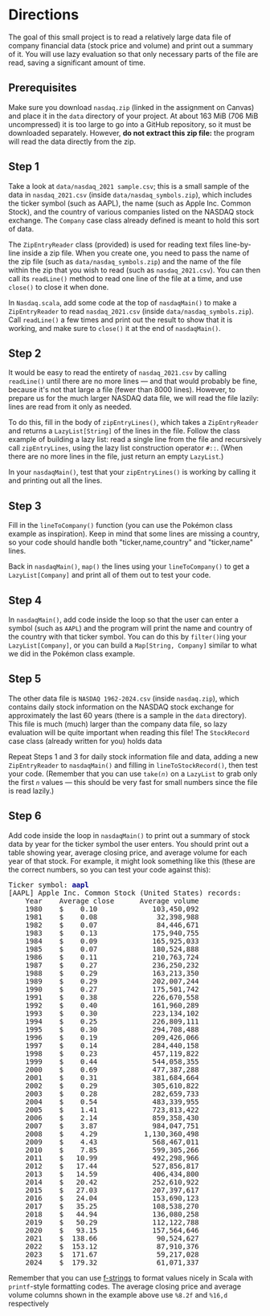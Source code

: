 # Directions

The goal of this small project is to read a relatively large data file of company financial data (stock price and volume) and print out a summary of it. You will use lazy evaluation so that only necessary parts of the file are read, saving a significant amount of time.

## Prerequisites
Make sure you download `nasdaq.zip` (linked in the assignment on Canvas) and place it in the `data` directory of your project. At about 163 MiB (706 MiB uncompressed) it is too large to go into a GitHub repository, so it must be downloaded separately. However, **do not extract this zip file:** the program will read the data directly from the zip.

## Step 1
Take a look at `data/nasdaq_2021 sample.csv`; this is a small sample of the data in `nasdaq_2021.csv` (inside `data/nasdaq_symbols.zip`), which includes the ticker symbol (such as AAPL), the name (such as Apple Inc. Common Stock), and the country of various companies listed on the NASDAQ stock exchange. The `Company` case class already defined is meant to hold this sort of data.

The `ZipEntryReader` class (provided) is used for reading text files line-by-line inside a zip file. When you create one, you need to pass the name of the zip file (such as `data/nasdaq_symbols.zip`) and the name of the file within the zip that you wish to read (such as `nasdaq_2021.csv`). You can then call its `readLine()` method to read one line of the file at a time, and use `close()` to close it when done.

In `Nasdaq.scala`, add some code at the top of `nasdaqMain()` to make a `ZipEntryReader` to read `nasdaq_2021.csv` (inside `data/nasdaq_symbols.zip`). Call `readLine()` a few times and print out the result to show that it is working, and make sure to `close()` it at the end of `nasdaqMain()`.

## Step 2
It would be easy to read the entirety of `nasdaq_2021.csv` by calling `readLine()` until there are no more lines — and that would probably be fine, because it's not that large a file (fewer than 8000 lines). However, to prepare us for the much larger NASDAQ data file, we will read the file lazily: lines are read from it only as needed.

To do this, fill in the body of `zipEntryLines()`, which takes a `ZipEntryReader` and returns a `LazyList[String]` of the lines in the file. Follow the class example of building a lazy list: read a single line from the file and recursively call `zipEntryLines`, using the lazy list construction operator `#::`. (When there are no more lines in the file, just return an empty `LazyList`.)

In your `nasdaqMain()`, test that your `zipEntryLines()` is working by calling it and printing out all the lines.

## Step 3
Fill in the `lineToCompany()` function (you can use the Pokémon class example as inspiration). Keep in mind that some lines are missing a country, so your code should handle both "ticker,name,country" and "ticker,name" lines.

Back in `nasdaqMain()`, `map()` the lines using your `lineToCompany()` to get a `LazyList[Company]` and print all of them out to test your code.

## Step 4
In `nasdaqMain()`, add code inside the loop so that the user can enter a symbol (such as `AAPL`) and the program will print the name and country of the country with that ticker symbol. You can do this by `filter()`ing your `LazyList[Company]`, or you can build a `Map[String, Company]` similar to what we did in the Pokémon class example.

## Step 5
The other data file is `NASDAQ 1962-2024.csv` (inside `nasdaq.zip`), which contains daily stock information on the NASDAQ stock exchange for approximately the last 60 years (there is a sample in the `data` directory). This file is much (much) larger than the company data file, so lazy evaluation will be quite important when reading this file! The `StockRecord` case class (already written for you) holds data 

Repeat Steps 1 and 3 for daily stock information file and data, adding a new `ZipEntryReader` to `nasdaqMain()` and filling in `lineToStockRecord()`, then test your code. (Remember that you can use <code>take(*n*)</code> on a `LazyList` to grab only the first <code>*n*</code> values — this should be very fast for small numbers since the file is read lazily.)

## Step 6
Add code inside the loop in `nasdaqMain()` to print out a summary of stock data by year for the ticker symbol the user enters. You should print out a table showing year, average closing price, and average volume for each year of that stock. For example, it might look something like this (these are the correct numbers, so you can test your code against this):

<pre>Ticker symbol: <span style="color: #008; font-weight: 900;">aapl</span>
[AAPL] Apple Inc. Common Stock (United States) records:
    Year    Average close      Average volume
    1980    $    0.10             103,450,092
    1981    $    0.08              32,398,988
    1982    $    0.07              84,446,671
    1983    $    0.13             175,940,755
    1984    $    0.09             165,925,033
    1985    $    0.07             180,524,888
    1986    $    0.11             210,763,724
    1987    $    0.27             236,250,232
    1988    $    0.29             163,213,350
    1989    $    0.29             202,007,244
    1990    $    0.27             175,501,742
    1991    $    0.38             226,670,558
    1992    $    0.40             161,960,289
    1993    $    0.30             223,134,102
    1994    $    0.25             226,809,111
    1995    $    0.30             294,708,488
    1996    $    0.19             209,426,066
    1997    $    0.14             284,440,158
    1998    $    0.23             457,119,822
    1999    $    0.44             544,058,355
    2000    $    0.69             477,387,288
    2001    $    0.31             381,684,664
    2002    $    0.29             305,610,822
    2003    $    0.28             282,659,733
    2004    $    0.54             483,339,955
    2005    $    1.41             723,813,422
    2006    $    2.14             859,358,430
    2007    $    3.87             984,047,751
    2008    $    4.29           1,130,360,498
    2009    $    4.43             568,467,011
    2010    $    7.85             599,305,266
    2011    $   10.99             492,298,966
    2012    $   17.44             527,856,817
    2013    $   14.59             406,434,800
    2014    $   20.42             252,610,922
    2015    $   27.03             207,397,617
    2016    $   24.04             153,690,123
    2017    $   35.25             108,538,270
    2018    $   44.94             136,080,258
    2019    $   50.29             112,122,788
    2020    $   93.15             157,564,646
    2021    $  138.66              90,524,627
    2022    $  153.12              87,910,376
    2023    $  171.67              59,217,028
    2024    $  179.32              61,071,337</pre>

Remember that you can use [f-strings](https://docs.scala-lang.org/scala3/book/string-interpolation.html#the-f-interpolator-f-strings) to format values nicely in Scala with `printf`-style formatting codes. The average closing price and average volume columns shown in the example above use `%8.2f` and `%16,d` respectively